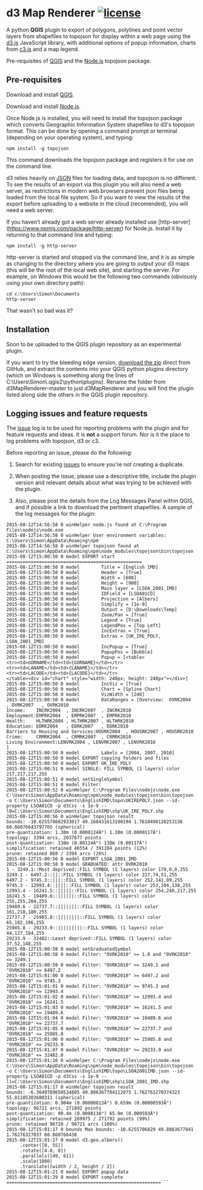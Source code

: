 d3 Map Renderer [![license](http://img.shields.io/badge/license-MIT-brightgreen.svg?style=flat)](https://github.com/sbenten/d3MapRenderer/tree/master/LICENSE)
==


A python **QGIS** plugin to export of polygons, polylines and point vector layers from shapefiles to topojson for display within a web page using the [d3.js](http://d3js.org/) JavaScript library, with additional options of popup information, charts from [c3.js](http://c3js.org/) and a map legend.


Pre-requisites of [QGIS](http://www.qgis.org/en/site/) and the [Node.js](https://nodejs.org/) topojson package.


## Pre-requisites


Download and install [QGIS](https://www.qgis.org/en/site/forusers/download.html).


Download and install [Node.js](https://nodejs.org/download/).


Once Node.js is installed, you will need to install the topojson package which converts Geographic Information System shapefiles to d3's topojson format.  This can be done by opening a command prompt or terminal (depending on your operating system), and typing:


```
npm install -g topojson
```
This command downloads the topojson package and registers it for use on the command line.


d3 relies heavily on [JSON](https://en.wikipedia.org/wiki/JSON) files for loading data, and topojson is no different. To see the results of an export via this plugin you will also need a web server, as restrictions in modern web browsers prevent json files being loaded from the local file system. So if you want to view the results of the export before uploading to a website in the cloud (recomended), you will need a web server.


If you haven’t already got a web server already installed use [http-server] (https://www.npmjs.com/package/http-server) for Node.js. Install it by returning to that command line and typing:
```
npm install -g http-server
```
http-server is started and stopped via the command line, and it is as simple as changing to the directory where you are going to output your d3 maps (this will be the root of the local web site), and starting the server. For example, on Windows this would be the following two commands (obviously using your own directory path):
```
cd c:\Users\Simon\Documents
http-server
```
That wasn’t so bad was it? 


## Installation

Soon to be uploaded to the QGIS plugin repository as an experimental plugin.


If you want to try the bleeding edge version, [download the zip](https://github.com/sbenten/d3MapRenderer/archive/master.zip) direct from GitHub, and extract the contents into your QGIS python plugins directory (which on Windows is something along the lines of C:\Users\Simon\\.qgis2\python\plugins\). Rename the folder from d3MapRenderer-master to just d3MapRenderer and you will find the plugin listed along side the others in the QGIS plugin repository.   


## Logging issues and feature requests


The [issue](https://github.com/sbenten/d3MapRenderer/issues) log is to be used for reporting problems with the plugin and for feature requests and ideas. It is **not** a support forum. Nor is it the place to log problems with topojson, d3 or c3.


Before reporting an issue, please do the following:


1. Search for existing [issues](https://github.com/sbenten/d3MapRenderer/issues) to ensure you're not creating a duplicate.


1. When posting the issue, please use a descriptive title, include the plugin version and relevant details about what was trying to be achieved with the plugin. 


1. Also, please post the details from the Log Messages Panel within QGIS, and if possible a link to download the pertinent shapefiles. A sample of the log messages for the plugin:


```
2015-08-12T14:56:58 0 winHelper node.js found at C:\Program Files\nodejs\node.exe
2015-08-12T14:56:58 0 winHelper User environment variables: C:\Users\Simon\AppData\Roaming\npm
2015-08-12T14:56:58 0 winHelper topojson found at C:\Users\Simon\AppData\Roaming\npm\node_modules\topojson\bin\topojson
2015-08-12T15:00:50 0 model EXPORT start ==================================================
2015-08-12T15:00:50 0 model        Title = [English IMD]
2015-08-12T15:00:50 0 model        Header = [True]
2015-08-12T15:00:50 0 model        Width = [600]
2015-08-12T15:00:50 0 model        Height = [900]
2015-08-12T15:00:50 0 model        Main layer = [LSOA_2001_IMD]
2015-08-12T15:00:50 0 model        IDField = [LSOA01CD]
2015-08-12T15:00:50 0 model        Projection = [Albers]
2015-08-12T15:00:50 0 model        Simplify = [1e-9]
2015-08-12T15:00:50 0 model        Output = [D:\Downloads\Temp]
2015-08-12T15:00:50 0 model        Zoom/Pan = [True]
2015-08-12T15:00:50 0 model        Legend = [True]
2015-08-12T15:00:50 0 model        LegendPos = [Top Left]
2015-08-12T15:00:50 0 model        IncExtras = [True]
2015-08-12T15:00:50 0 model        Extras = [UK_IRE_POLY, LSOA_2001_IMD]
2015-08-12T15:00:50 0 model        IncPopup = [True]
2015-08-12T15:00:50 0 model        PopupPos = [Bubble]
2015-08-12T15:00:50 0 model        Popup = [<table>
<tr><td>GORNAME</td><td>{GORNAME}</td></tr>
<tr><td>LANAME</td><td>{LANAME}</td></tr>
<tr><td>LACODE</td><td>{LACODE}</td></tr>
</table><div id="chart" style="width: 240px; height: 240px"></div>]
2015-08-12T15:00:50 0 model        IncViz = [True]
2015-08-12T15:00:50 0 model        Chart = [Spline Chart]
2015-08-12T15:00:50 0 model        VizWidth = [240]
2015-08-12T15:00:50 0 model        DataRanges = [Overview:  OVRK2004   , OVRK2007   , OVRK2010   
Income:    INCRK2004  , INCRK2007  , INCRK2010  
Employment:EMPRK2004  , EMPRK2007  , EMPRK2010  
Health:    HLTHRK2004 , HLTHRK2007 , HLTHRK2010 
Education: EDRK2004   , EDRK2007   , EDRK2010   
Barriers to Housing and Services:HOURK2004  , HOUSRK2007 , HOUSRK2010 
Crime:     CRMRK2004  , CRMRK2007  , CRMRK2010  
Living Environment:LENVRK2004 , LENVRK2007 , LENVRK2010 
]
2015-08-12T15:00:50 0 model        Labels = [2004, 2007, 2010]
2015-08-12T15:00:50 0 model EXPORT copying folders and files
2015-08-12T15:00:50 0 model EXPORT UK_IRE_POLY
2015-08-12T15:00:51 0 model SINGLE: FILL SYMBOL (1 layers) color 217,217,217,255
2015-08-12T15:00:51 0 model setSingleSymbol
2015-08-12T15:00:51 0 model Filter: 
2015-08-12T15:00:52 0 winHelper C:\Program Files\nodejs\node.exe C:\Users\Simon\AppData\Roaming\npm\node_modules\topojson\bin\topojson -o C:\Users\Simon\Documents\EnglishIMD\topo\UKIREPOLY.json --id-property LSOA01CD -p d3Css -s 1e-9 -- l0=C:\Users\Simon\Documents\EnglishIMD\shp\UK_IRE_POLY.shp
2015-08-12T15:00:56 0 winHelper topojson result 
bounds: -10.625570682933017 49.168431613190194 1.7610498126253136 60.86076643797765 (spherical)
pre-quantization: 1.38m (0.0000124Â°) 1.30m (0.0000117Â°)
topology: 3394 arcs, 2037677 points
post-quantization: 138m (0.00124Â°) 130m (0.00117Â°)
simplification: retained 46554 / 391204 points (12%)
prune: retained 868 / 3394 arcs (26%)
2015-08-12T15:00:56 0 model EXPORT LSOA_2001_IMD
2015-08-12T15:00:58 0 model GRADUATED: attr OVRK2010
1 - 3249.1::Most deprived::FILL SYMBOL (1 layers) color 179,0,0,255
3249.1 - 6497.2::||::FILL SYMBOL (1 layers) color 227,74,51,255
6497.2 - 9745.3::|||::FILL SYMBOL (1 layers) color 252,141,89,255
9745.3 - 12993.4::||||::FILL SYMBOL (1 layers) color 253,204,138,255
12993.4 - 16241.5::|||||::FILL SYMBOL (1 layers) color 254,240,217,255
16241.5 - 19489.6::||||||::FILL SYMBOL (1 layers) color 255,255,204,255
19489.6 - 22737.7::|||||||::FILL SYMBOL (1 layers) color 161,218,180,255
22737.7 - 25985.8::||||||||::FILL SYMBOL (1 layers) color 65,182,196,255
25985.8 - 29233.9::|||||||||::FILL SYMBOL (1 layers) color 44,127,184,255
29233.9 - 32482::Least deprived::FILL SYMBOL (1 layers) color 37,52,148,255
2015-08-12T15:00:58 0 model setGraduatedSymbol
2015-08-12T15:00:58 0 model Filter: "OVRK2010" >= 1.0 and "OVRK2010" <= 3249.1
2015-08-12T15:00:59 0 model Filter: "OVRK2010" >= 3249.1 and "OVRK2010" <= 6497.2
2015-08-12T15:01:00 0 model Filter: "OVRK2010" >= 6497.2 and "OVRK2010" <= 9745.3
2015-08-12T15:01:01 0 model Filter: "OVRK2010" >= 9745.3 and "OVRK2010" <= 12993.4
2015-08-12T15:01:02 0 model Filter: "OVRK2010" >= 12993.4 and "OVRK2010" <= 16241.5
2015-08-12T15:01:03 0 model Filter: "OVRK2010" >= 16241.5 and "OVRK2010" <= 19489.6
2015-08-12T15:01:04 0 model Filter: "OVRK2010" >= 19489.6 and "OVRK2010" <= 22737.7
2015-08-12T15:01:05 0 model Filter: "OVRK2010" >= 22737.7 and "OVRK2010" <= 25985.8
2015-08-12T15:01:06 0 model Filter: "OVRK2010" >= 25985.8 and "OVRK2010" <= 29233.9
2015-08-12T15:01:07 0 model Filter: "OVRK2010" >= 29233.9 and "OVRK2010" <= 32482.0
2015-08-12T15:01:10 0 winHelper C:\Program Files\nodejs\node.exe C:\Users\Simon\AppData\Roaming\npm\node_modules\topojson\bin\topojson -o C:\Users\Simon\Documents\EnglishIMD\topo\LSOA2001IMD.json --id-property LSOA01CD -p d3Css -s 1e-9 -- l1=C:\Users\Simon\Documents\EnglishIMD\shp\LSOA_2001_IMD.shp
2015-08-12T15:01:17 0 winHelper topojson result 
bounds: -6.3649789650534805 49.886367784112075 1.762763270374323 55.81105303680311 (spherical)
pre-quantization: 0.904m (0.00000813Â°) 0.659m (0.00000593Â°)
topology: 96721 arcs, 271892 points
post-quantization: 90.4m (0.000813Â°) 65.9m (0.000593Â°)
simplification: retained 269975 / 271792 points (99%)
prune: retained 96720 / 96721 arcs (100%)
2015-08-12T15:01:17 0 bounds Max bounds: -10.6255706829 49.8863677841 1.76276327037 60.860766438
2015-08-12T15:01:17 0 model d3.geo.albers()
     .center([0, 55])
     .rotate([4.0, 0])
     .parallels([49, 61])
     .scale(1000)
     .translate([width / 2, height / 2])
2015-08-12T15:01:21 0 model EXPORT popup data
2015-08-12T15:01:29 0 model EXPORT complete =========================================================```

